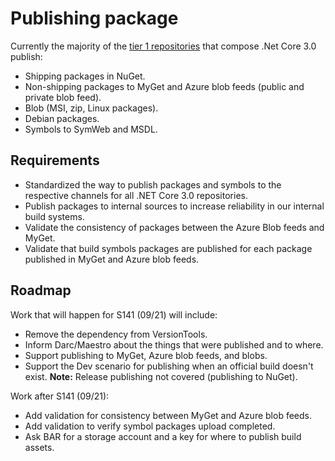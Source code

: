 # Publishing package

Currently the majority of the [tier 1 repositories](..\TierOneRepos.md) that compose .Net Core 3.0 publish:
- Shipping packages in NuGet.
- Non-shipping packages to MyGet and Azure blob feeds (public and private blob feed).
- Blob (MSI, zip, Linux packages).
- Debian packages.
- Symbols to SymWeb and MSDL.

## Requirements
- Standardized the way to publish packages and symbols to the respective channels for all .NET Core 3.0 repositories.
- Publish packages to internal sources to increase reliability in our internal build systems.
- Validate the consistency of packages between the Azure Blob feeds and MyGet.
- Validate that build symbols packages are published for each package published in MyGet and Azure blob feeds.

## Roadmap
Work that will happen for S141 (09/21) will include:
- Remove the dependency from VersionTools.
- Inform Darc/Maestro about the things that were published and to where.
- Support publishing to MyGet, Azure blob feeds, and blobs.
- Support the Dev scenario for publishing when an official build doesn't exist.
**Note:** Release publishing not covered (publishing to NuGet).

Work after S141 (09/21):
- Add validation for consistency between MyGet and Azure blob feeds.
- Add validation to verify symbol packages upload completed.
- Ask BAR for a storage account and a key for where to publish build assets.
